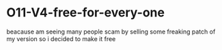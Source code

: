 # O11-V4-free-for-every-one
beacause am seeing many people scam by selling some freaking patch of my version so i decided to make it free
